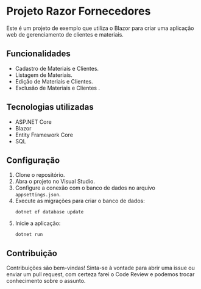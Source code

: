 # Projeto Razor Fornecedores

Este é um projeto de exemplo que utiliza o Blazor para criar uma aplicação web de gerenciamento de clientes e materiais.

## Funcionalidades

- Cadastro de Materiais e Clientes.
- Listagem de Materiais.
- Edição de Materiais e Clientes.
- Exclusão de Materiais e Clientes
  .

## Tecnologias utilizadas

- ASP.NET Core
- Blazor
- Entity Framework Core
- SQL

## Configuração

1. Clone o repositório.
2. Abra o projeto no Visual Studio.
3. Configure a conexão com o banco de dados no arquivo `appsettings.json`.
4. Execute as migrações para criar o banco de dados:
   ```
   dotnet ef database update
   ```
5. Inicie a aplicação:
   ```
   dotnet run
   ```

## Contribuição

Contribuições são bem-vindas! Sinta-se à vontade para abrir uma issue ou enviar um pull request, com certeza farei o Code Review e podemos trocar conhecimento sobre o assunto.
